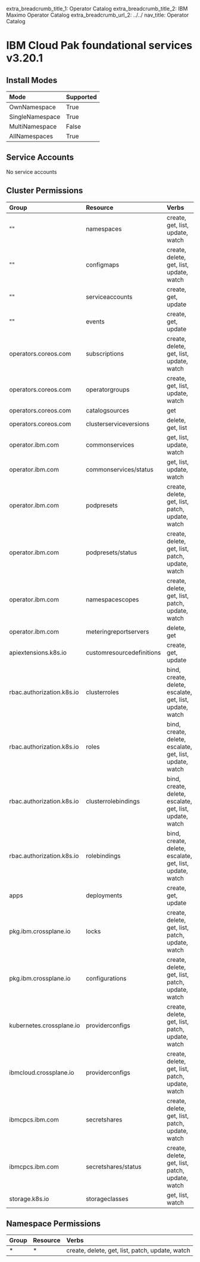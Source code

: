 extra_breadcrumb_title_1: Operator Catalog
extra_breadcrumb_title_2: IBM Maximo Operator Catalog
extra_breadcrumb_url_2: ../../
nav_title: Operator Catalog

IBM Cloud Pak foundational services v3.20.1
================================================================================

Install Modes
--------------------------------------------------------------------------------
| Mode                 | Supported |
| :------------------- | :-------- |
| OwnNamespace         | True      |
| SingleNamespace      | True      |
| MultiNamespace       | False     |
| AllNamespaces        | True      |

Service Accounts
--------------------------------------------------------------------------------
No service accounts

Cluster Permissions
--------------------------------------------------------------------------------
| Group                                    | Resource                                 | Verbs                                                                            |
| :--------------------------------------- | :--------------------------------------- | :------------------------------------------------------------------------------- |
| ""                                       | namespaces                               | create, get, list, update, watch                                                 |
| ""                                       | configmaps                               | create, delete, get, list, update, watch                                         |
| ""                                       | serviceaccounts                          | create, get, update                                                              |
| ""                                       | events                                   | create, get, update                                                              |
| operators.coreos.com                     | subscriptions                            | create, delete, get, list, update, watch                                         |
| operators.coreos.com                     | operatorgroups                           | create, get, list, update, watch                                                 |
| operators.coreos.com                     | catalogsources                           | get                                                                              |
| operators.coreos.com                     | clusterserviceversions                   | delete, get, list                                                                |
| operator.ibm.com                         | commonservices                           | get, list, update, watch                                                         |
| operator.ibm.com                         | commonservices/status                    | get, list, update, watch                                                         |
| operator.ibm.com                         | podpresets                               | create, delete, get, list, patch, update, watch                                  |
| operator.ibm.com                         | podpresets/status                        | create, delete, get, list, patch, update, watch                                  |
| operator.ibm.com                         | namespacescopes                          | create, delete, get, list, patch, update, watch                                  |
| operator.ibm.com                         | meteringreportservers                    | delete, get                                                                      |
| apiextensions.k8s.io                     | customresourcedefinitions                | create, get, update                                                              |
| rbac.authorization.k8s.io                | clusterroles                             | bind, create, delete, escalate, get, list, update, watch                         |
| rbac.authorization.k8s.io                | roles                                    | bind, create, delete, escalate, get, list, update, watch                         |
| rbac.authorization.k8s.io                | clusterrolebindings                      | bind, create, delete, escalate, get, list, update, watch                         |
| rbac.authorization.k8s.io                | rolebindings                             | bind, create, delete, escalate, get, list, update, watch                         |
| apps                                     | deployments                              | create, get, update                                                              |
| pkg.ibm.crossplane.io                    | locks                                    | create, delete, get, list, patch, update, watch                                  |
| pkg.ibm.crossplane.io                    | configurations                           | create, delete, get, list, patch, update, watch                                  |
| kubernetes.crossplane.io                 | providerconfigs                          | create, delete, get, list, patch, update, watch                                  |
| ibmcloud.crossplane.io                   | providerconfigs                          | create, delete, get, list, patch, update, watch                                  |
| ibmcpcs.ibm.com                          | secretshares                             | create, delete, get, list, patch, update, watch                                  |
| ibmcpcs.ibm.com                          | secretshares/status                      | create, delete, get, list, patch, update, watch                                  |
| storage.k8s.io                           | storageclasses                           | get, list, watch                                                                 |

Namespace Permissions
--------------------------------------------------------------------------------
| Group                                    | Resource                                 | Verbs                                                                            |
| :--------------------------------------- | :--------------------------------------- | :------------------------------------------------------------------------------- |
| *                                        | *                                        | create, delete, get, list, patch, update, watch                                  |
